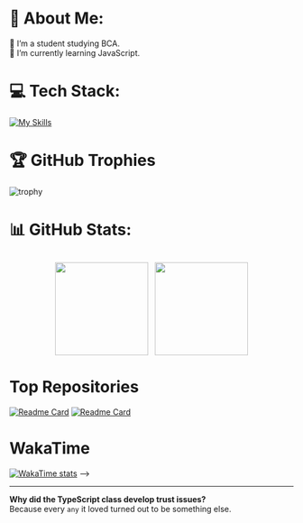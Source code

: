 # 💫 About Me:
🔭 I’m a student studying BCA.<br>🌱 I’m currently learning JavaScript.

# 💻 Tech Stack:
[![My Skills](https://skillicons.dev/icons?i=c,firebase,git,js,md,mysql,nestjs,nextjs,obsidian,php,postgres,postman,tailwind,ts)](https://skillicons.dev)

# 🏆 GitHub Trophies
![trophy](https://github-profile-trophy.vercel.app/?username=rsresta07&title=-Stars,-Issues,-Reviews&no-frame=true&theme=chalk&margin-w=5px)
<!-- &no-bg=true -->

# 📊 GitHub Stats:
<!-- &locale=np&hide_border=true   &bg_color=00000000-->
<div align="left" style="display: flex; justify-content: center; gap: 12px; flex-wrap: wrap; margin: 30px 0">
  <!-- Top Langs -->
  <img height="165" src="https://github-readme-stats.vercel.app/api/top-langs/?username=rsresta07&layout=compact&hide_border=true&title_color=E74C3C&text_color=FFF8E1&bg_color=262626&include_all_commits=false&count_private=false" />
  <!-- Stats -->
  <img height="165" src="https://github-readme-stats.vercel.app/api?username=rsresta07&show_icons=true&hide_border=true&title_color=E74C3C&icon_color=E67E22&text_color=FFF8E1&bg_color=262626&include_all_commits=false&count_private=false" />
</div>

<!--
# 📊 GitHub Stats:
![](https://github-readme-stats.vercel.app/api?username=rsresta07&theme=dark&hide_border=false&include_all_commits=false&count_private=false)<br/>
![](https://nirzak-streak-stats.vercel.app/?user=rsresta07&theme=dark&hide_border=false)<br/>
![](https://github-readme-stats.vercel.app/api/top-langs/?username=rsresta07&theme=dark&hide_border=false&include_all_commits=false&count_private=false&layout=compact)

<!-- Proudly created with GPRM ( https://gprm.itsvg.in ) -->

# Top Repositories
[![Readme Card](https://github-readme-stats.vercel.app/api/pin/?username=rsresta07&repo=recblog-frontend-nextjs&bg_color=00000000)](https://github.com/anuraghazra/github-readme-stats)
[![Readme Card](https://github-readme-stats.vercel.app/api/pin/?username=rsresta07&repo=recblog-backend-nestjs&bg_color=00000000)](https://github.com/anuraghazra/github-readme-stats)

# WakaTime
[![WakaTime stats](https://github-readme-stats.vercel.app/api/wakatime?username=rameshworDev&layout=compact)](https://github.com/anuraghazra/github-readme-stats)
-->

---

**Why did the TypeScript class develop trust issues?**<br/>
Because every `any` it loved turned out to be something else.
